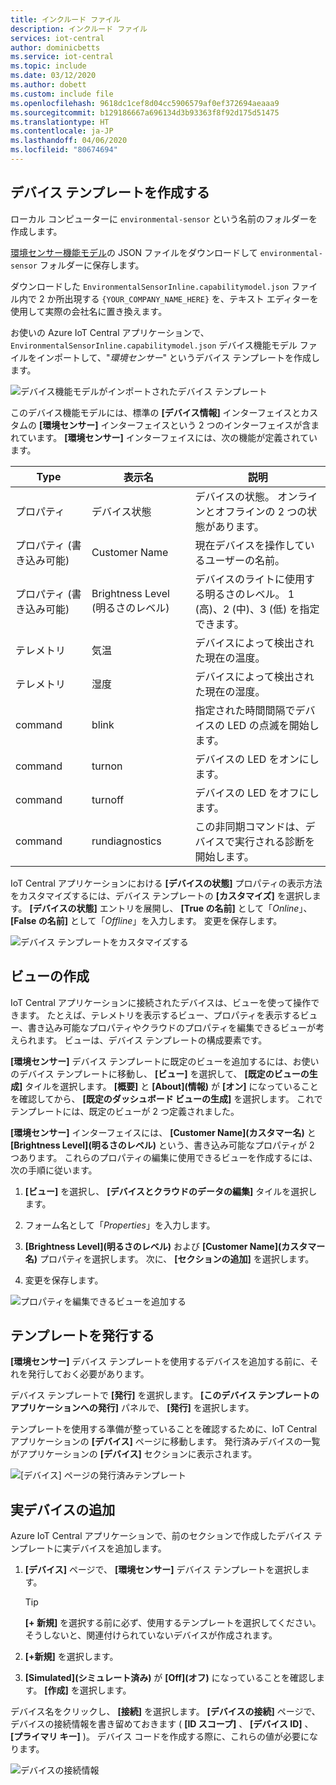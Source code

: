 ```yaml
---
title: インクルード ファイル
description: インクルード ファイル
services: iot-central
author: dominicbetts
ms.service: iot-central
ms.topic: include
ms.date: 03/12/2020
ms.author: dobett
ms.custom: include file
ms.openlocfilehash: 9618dc1cef8d04cc5906579af0ef372694aeaaa9
ms.sourcegitcommit: b129186667a696134d3b93363f8f92d175d51475
ms.translationtype: HT
ms.contentlocale: ja-JP
ms.lasthandoff: 04/06/2020
ms.locfileid: "80674694"
---
```

## <a name="create-a-device-template"></a>デバイス テンプレートを作成する

ローカル コンピューターに `environmental-sensor` という名前のフォルダーを作成します。

[環境センサー機能モデル](https://raw.githubusercontent.com/Azure/IoTPlugandPlay/master/samples/EnvironmentalSensorInline.capabilitymodel.json)の JSON ファイルをダウンロードして `environmental-sensor` フォルダーに保存します。

ダウンロードした `EnvironmentalSensorInline.capabilitymodel.json` ファイル内で 2 か所出現する `{YOUR_COMPANY_NAME_HERE}` を、テキスト エディターを使用して実際の会社名に置き換えます。

お使いの Azure IoT Central アプリケーションで、`EnvironmentalSensorInline.capabilitymodel.json` デバイス機能モデル ファイルをインポートして、"*環境センサー*" というデバイス テンプレートを作成します。

![デバイス機能モデルがインポートされたデバイス テンプレート](./media/iot-central-add-environmental-sensor/device-template.png)

このデバイス機能モデルには、標準の **[デバイス情報]** インターフェイスとカスタムの **[環境センサー]** インターフェイスという 2 つのインターフェイスが含まれています。 **[環境センサー]** インターフェイスには、次の機能が定義されています。

| Type | 表示名 | 説明 |
| ---- | ------------ | ----------- |
| プロパティ | デバイス状態     | デバイスの状態。 オンラインとオフラインの 2 つの状態があります。 |
| プロパティ (書き込み可能) | Customer Name    | 現在デバイスを操作しているユーザーの名前。 |
| プロパティ (書き込み可能) | Brightness Level (明るさのレベル) | デバイスのライトに使用する明るさのレベル。 1 (高)、2 (中)、3 (低) を指定できます。 |
| テレメトリ | 気温 | デバイスによって検出された現在の温度。 |
| テレメトリ | 湿度    | デバイスによって検出された現在の湿度。 |
| command | blink          | 指定された時間間隔でデバイスの LED の点滅を開始します。 |
| command | turnon         | デバイスの LED をオンにします。 |
| command | turnoff        | デバイスの LED をオフにします。 |
| command | rundiagnostics | この非同期コマンドは、デバイスで実行される診断を開始します。 |

IoT Central アプリケーションにおける **[デバイスの状態]** プロパティの表示方法をカスタマイズするには、デバイス テンプレートの **[カスタマイズ]** を選択します。 **[デバイスの状態]** エントリを展開し、 **[True の名前]** として「_Online_」、 **[False の名前]** として「_Offline_」を入力します。 変更を保存します。

![デバイス テンプレートをカスタマイズする](./media/iot-central-add-environmental-sensor/customize-template.png)

## <a name="create-views"></a>ビューの作成

IoT Central アプリケーションに接続されたデバイスは、ビューを使って操作できます。 たとえば、テレメトリを表示するビュー、プロパティを表示するビュー、書き込み可能なプロパティやクラウドのプロパティを編集できるビューが考えられます。 ビューは、デバイス テンプレートの構成要素です。

**[環境センサー]** デバイス テンプレートに既定のビューを追加するには、お使いのデバイス テンプレートに移動し、 **[ビュー]** を選択して、 **[既定のビューの生成]** タイルを選択します。 **[概要]** と **[About]\(情報\)** が **[オン]** になっていることを確認してから、 **[既定のダッシュボード ビューの生成]** を選択します。 これでテンプレートには、既定のビューが 2 つ定義されました。

**[環境センサー]** インターフェイスには、 **[Customer Name]\(カスタマー名\)** と **[Brightness Level]\(明るさのレベル\)** という、書き込み可能なプロパティが 2 つあります。 これらのプロパティの編集に使用できるビューを作成するには、次の手順に従います。

1. **[ビュー]** を選択し、 **[デバイスとクラウドのデータの編集]** タイルを選択します。

1. フォーム名として「_Properties_」を入力します。

1. **[Brightness Level]\(明るさのレベル\)** および **[Customer Name]\(カスタマー名\)** プロパティを選択します。 次に、 **[セクションの追加]** を選択します。

1. 変更を保存します。

![プロパティを編集できるビューを追加する](./media/iot-central-add-environmental-sensor/properties-view.png)

## <a name="publish-the-template"></a>テンプレートを発行する

**[環境センサー]** デバイス テンプレートを使用するデバイスを追加する前に、それを発行しておく必要があります。

デバイス テンプレートで **[発行]** を選択します。 **[このデバイス テンプレートのアプリケーションへの発行]** パネルで、 **[発行]** を選択します。

テンプレートを使用する準備が整っていることを確認するために、IoT Central アプリケーションの **[デバイス]** ページに移動します。 発行済みデバイスの一覧がアプリケーションの **[デバイス]** セクションに表示されます。

![[デバイス] ページの発行済みテンプレート](./media/iot-central-add-environmental-sensor/published-templates.png)

## <a name="add-a-real-device"></a>実デバイスの追加

Azure IoT Central アプリケーションで、前のセクションで作成したデバイス テンプレートに実デバイスを追加します。

1. **[デバイス]** ページで、 **[環境センサー]** デバイス テンプレートを選択します。

    > [!TIP]
    > **[+ 新規]** を選択する前に必ず、使用するテンプレートを選択してください。そうしないと、関連付けられていないデバイスが作成されます。

1. **[+新規]** を選択します。

1. **[Simulated]\(シミュレート済み\)** が **[Off]\(オフ\)** になっていることを確認します。 **[作成]** を選択します。

デバイス名をクリックし、 **[接続]** を選択します。 **[デバイスの接続]** ページで、デバイスの接続情報を書き留めておきます ( **[ID スコープ]** 、 **[デバイス ID]** 、 **[プライマリ キー]** )。 デバイス コードを作成する際に、これらの値が必要になります。

![デバイスの接続情報](./media/iot-central-add-environmental-sensor/device-connection.png)
